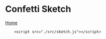 # Confetti Sketch
[Home](../index.md)

  <script src="./lib/p5.min.js"></script>
  <script src="./src/particles.js"></script>
  <script src="./src/particle-generator.js"></script>
        <script src="./src/sketch.js"></script>